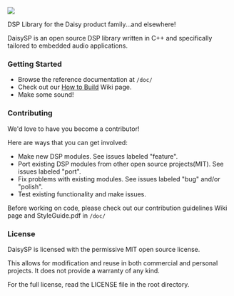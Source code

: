 ![](https://github.com/andrewikenberry/DaisySP/blob/master/resources/assets/banner.png)

DSP Library for the Daisy product family...and elsewhere!

DaisySP is an open source DSP library written in C++ and specifically tailored to embedded audio applications. 
 
### Getting Started
- Browse the reference documentation at `/doc/`
- Check out our [How to Build](https://github.com/andrewikenberry/DaisySP/wiki/How-to-Build) Wiki page. 
- Make some sound!

### Contributing
We'd love to have you become a contributor!

Here are ways that you can get involved:
- Make new DSP modules. See issues labeled "feature".
- Port existing DSP modules from other open source projects(MIT). See issues labeled "port".
- Fix problems with existing modules. See issues labeled "bug" and/or "polish".
- Test existing functionality and make issues.

Before working on code, please check out our contribution guidelines Wiki page and StyleGuide.pdf in `/doc/`

### License
DaisySP is licensed with the permissive MIT open source license. 

This allows for modification and reuse in both commercial and personal projects. 
It does not provide a warranty of any kind. 

For the full license, read the LICENSE file in the root directory. 
